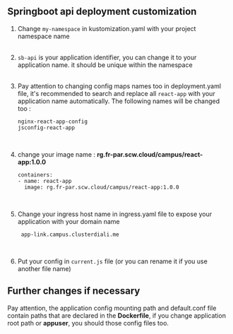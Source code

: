 ## Springboot api deployment customization

1. Change `my-namespace` in kustomization.yaml with your project namespace name
   <br/>
   <br/>
2. `sb-api` is your application identifier, you can change it to your application name. it should be unique within the namespace
   <br/>
   <br/>
3. Pay attention to changing config maps names too in deployment.yaml file, it's recommended to search and replace all `react-app` with your application name automatically. The following names will be changed too :

   ```
   nginx-react-app-config
   jsconfig-react-app
   ```
   <br/>
4. change your image name : **rg.fr-par.scw.cloud/campus/react-app:1.0.0**

    ```
    containers:
    - name: react-app
      image: rg.fr-par.scw.cloud/campus/react-app:1.0.0
    ```
    <br/>
   
5. Change your ingress host name in ingress.yaml file to expose your application with your domain name

    ```
     app-link.campus.clusterdiali.me
    ```
    <br/>
   
6. Put your config in `current.js` file (or you can rename it if you use another file name)


## Further changes if necessary

Pay attention, the application config mounting path and default.conf file contain paths that are declared in the **Dockerfile**, if you change application root path or **appuser**, you should those config files too.